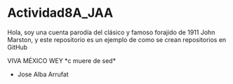 # Actividad8A_JAA
<p> Hola, soy una cuenta parodía del clásico y famoso forajido de 1911 John Marston, y este repositorio es un ejemplo de como se crean repositorios en GitHub </p>

<p> VIVA MÉXICO WEY *c muere de sed*</p>

* Jose Alba Arrufat
